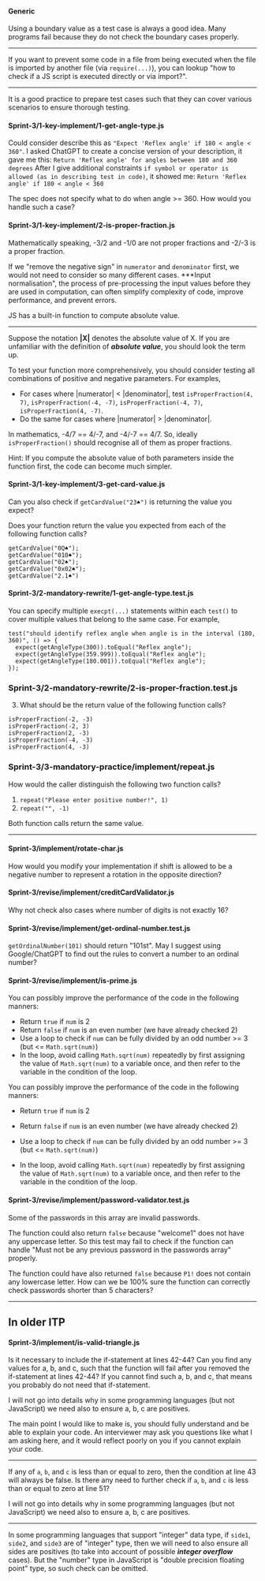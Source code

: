 #### Generic

Using a boundary value as a test case is always a good idea. Many programs fail because they do not check the boundary cases properly.


---

If you want to prevent some code in a file from being executed when the file is imported by another file (via `require(...)`), you can lookup "how to check if a JS script is executed directly or via import?".

---

It is a good practice to prepare test cases such that they can cover various scenarios to ensure thorough testing.


#### Sprint-3/1-key-implement/1-get-angle-type.js

Could consider describe this as `"Expect 'Reflex angle' if 180 < angle < 360"`.
I asked ChatGPT to create a concise version of your description, it gave me this:
`Return 'Reflex angle' for angles between 180 and 360 degrees`
After I give additional constraints `if symbol or operator is allowed (as in describing test in code)`, it showed me:
`Return 'Reflex angle' if 180 < angle < 360`


The spec does not specify what to do when angle >= 360. How would you handle such a case?

#### Sprint-3/1-key-implement/2-is-proper-fraction.js

Mathematically speaking, -3/2 and -1/0 are not proper fractions and -2/-3 is a proper fraction.

If we "remove the negative sign" in `numerator` and `denominator` first, we would not need to consider so many different cases. ***Input normalisation", the process of pre-processing the input values before they are used in computation, can often simplify complexity of code, improve performance, and prevent errors.

JS has a built-in function to compute absolute value.

---
Suppose the notation **|X|** denotes the absolute value of X. 
If you are unfamiliar with the definition of ***absolute value***, you should look the term up.

To test your function more comprehensively, you should consider testing all combinations of positive and negative parameters. For examples,
- For cases where |numerator| < |denominator|, test 
`isProperFraction(4, 7)`, `isProperFraction(-4, -7)`, `isProperFraction(-4, 7)`, `isProperFraction(4, -7)`.
- Do the same for cases where |numerator| > |denominator|. 


In mathematics, -4/7 == 4/-7, and -4/-7 == 4/7.
So, ideally `isProperFraction()` should recognise all of them as proper fractions.

Hint: If you compute the absolute value of both parameters inside the function first, the code can become much simpler.

#### Sprint-3/1-key-implement/3-get-card-value.js
Can you also check if `getCardValue("23♠")` is returning the value you expect?

Does your function return the value you expected from each of the following function calls?

```
getCardValue("0Q♠");
getCardValue("010♠");
getCardValue("02♠");
getCardValue("0x02♠");
getCardValue("2.1♠")
```






#### Sprint-3/2-mandatory-rewrite/1-get-angle-type.test.js
You can specify multiple `execpt(...)` statements within each `test()` to cover multiple values that belong to the same case. For example,
```
test("should identify reflex angle when angle is in the interval (180, 360)", () => {
  expect(getAngleType(300)).toEqual("Reflex angle");
  expect(getAngleType(359.999)).toEqual("Reflex angle");
  expect(getAngleType(180.001)).toEqual("Reflex angle");
});
```

### Sprint-3/2-mandatory-rewrite/2-is-proper-fraction.test.js

3. What should be the return value of the following function calls?
```
isProperFraction(-2, -3)
isProperFraction(-2, 3)
isProperFraction(2, -3)
isProperFraction(-4, -3)
isProperFraction(4, -3)
```

### Sprint-3/3-mandatory-practice/implement/repeat.js
How would the caller distinguish the following two function calls?
1. `repeat("Please enter positive number!", 1)`
2. `repeat("", -1)`

Both function calls return the same value.

---




#### Sprint-3/implement/rotate-char.js

How would you modify your implementation if shift is allowed to be a negative number to represent a rotation in the opposite direction?

#### Sprint-3/revise/implement/creditCardValidator.js

Why not check also cases where number of digits is not exactly 16?

#### Sprint-3/revise/implement/get-ordinal-number.test.js

`getOrdinalNumber(101)` should return "101st". 
May I suggest using Google/ChatGPT to find out the rules to convert a number to an ordinal number?

#### Sprint-3/revise/implement/is-prime.js

You can possibly improve the performance of the code in the following manners:
- Return `true` if `num` is 2
- Return `false` if `num` is an even number (we have already checked 2)
- Use a loop to check if `num` can be fully divided by an odd number >= 3 (but <= `Math.sqrt(num)`)
- In the loop, avoid calling `Math.sqrt(num)` repeatedly by first assigning the value of `Math.sqrt(num)` to a variable once, and then refer to the variable in the condition of the loop.


You can possibly improve the performance of the code in the following manners:
- Return `true` if `num` is 2
- Return `false` if `num` is an even number (we have already checked 2)

- Use a loop to check if `num` can be fully divided by an odd number >= 3 (but <= `Math.sqrt(num)`)
- In the loop, avoid calling `Math.sqrt(num)` repeatedly by first assigning the value of `Math.sqrt(num)` to a variable once, and then refer to the variable in the condition of the loop.
  


#### Sprint-3/revise/implement/password-validator.test.js
Some of the passwords in this array are invalid passwords.

The function could also return `false` because "welcome1" does not have any uppercase letter. So this test may fail to check if the function can handle "Must not be any previous password in the passwords array" properly.

The function could have also returned `false` because `P1!` does not contain any lowercase letter. How can we be 100% sure the function can correctly check passwords shorter than 5 characters?

---
## In older ITP

#### Sprint-3/implement/is-valid-triangle.js

Is it necessary to include the if-statement at lines 42-44?
Can you find any values for a, b, and c, such that the function will fail after you removed the if-statement at lines 42-44?
If you cannot find such a, b, and c, that means you probably do not need that if-statement.

I will not go into details why in some programming languages (but not JavaScript) we need also to ensure a, b, c are positives.

The main point I would like to make is, you should fully understand and be able to explain your code. An interviewer may ask you questions like what I am asking here, and it would reflect poorly on you if you cannot explain your code.


---

If any of `a`, `b`, and `c` is less than or equal to zero, then the condition at line 43 will always be false.
Is there any need to further check if `a`, `b`, and `c` is less than or equal to zero at line 51?

I will not go into details why in some programming languages (but not JavaScript) we need also to ensure a, b, c are positives.

---

In some programming languages that support "integer" data type, if `side1`, `side2`, and `side3` are of "integer" type, then we will need to also ensure all sides are positives (to take into account of possible ***integer overflow*** cases). But the "number" type in JavaScript is "double precision floating point" type, so such check can be omitted.



